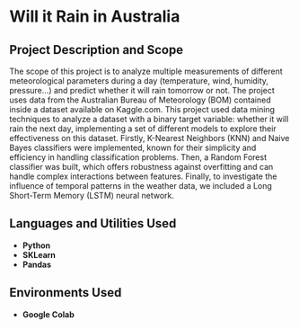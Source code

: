 <h1>Will it Rain in Australia</h1>

<h2>Project Description and Scope</h2>
The scope of this project is to analyze multiple measurements of different meteorological parameters  during a day (temperature, wind, humidity, pressure…) and predict whether it will rain tomorrow or not. The project uses data from the Australian Bureau of Meteorology (BOM) contained inside a dataset available on Kaggle.com. This project used data mining techniques to analyze a dataset with a binary target variable: whether it will rain the next day, implementing a set of different models to explore their effectiveness on this dataset. Firstly, K-Nearest Neighbors (KNN) and Naive Bayes classifiers were implemented, known for their simplicity and efficiency in handling classification problems. Then, a Random Forest classifier was built, which offers robustness against overfitting and can handle complex interactions between features. Finally, to investigate the influence of temporal patterns in the weather data, we included a Long Short-Term Memory (LSTM) neural network.
<br />

<h2>Languages and Utilities Used</h2>

- <b>Python</b> 
- <b>SKLearn</b>
- <b>Pandas</b>

<h2>Environments Used </h2>

- <b>Google Colab</b>

<!--
 ```diff
- text in red
+ text in green
! text in orange
# text in gray
@@ text in purple (and bold)@@
```
--!>
